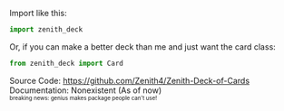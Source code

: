 Import like this:
```py
import zenith_deck
```
Or, if you can make a better deck than me and just want the card class:
```py
from zenith_deck import Card
```
Source Code:
https://github.com/Zenith4/Zenith-Deck-of-Cards                                             
Documentation:
Nonexistent (As of now)                          
<sub><sup> breaking news: genius makes package people can't use! </sub></sup>
